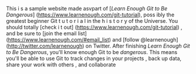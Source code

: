 This i s a sample website made asvpart of [*Learn Enough Git to Be
Dangerous*] (https://www.learnenough.com/git-tutorial), poss ibly the greatest
beginner Git t u t o r i a l in the h i s t o r y of the Universe. You should totally
[check i t out] (https://www.learnenough.com/git-tutorial) , and be sure to [join
the email list] (https://www.learnenough.com/#email_list) and
[follow @learnenough] (http://twitter.com/learnenough) on Twitter.
After finishing *Learn Enough Git to Be Dangerous*, you'll know enough Git
to be *dangerous*. This means you'll be able to use Git to track changes in
your projects , back up data, share your work with others , and collaborate
